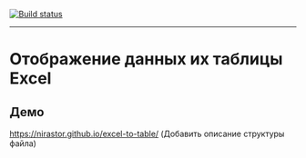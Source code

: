 [![Build status](https://ci.appveyor.com/api/projects/status/dqv1d46x6m26bmi3?svg=true)](https://ci.appveyor.com/project/nirastor/excel-to-table)
***

# Отображение данных их таблицы Excel

## Демо
https://nirastor.github.io/excel-to-table/
(Добавить описание структуры файла)